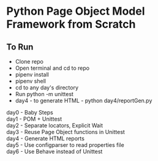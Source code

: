 # Python Page Object Model Framework from Scratch

## To Run
* Clone repo
* Open terminal and cd to repo
* pipenv install
* pipenv shell
* cd to any day's directory
* Run python -m unittest
* day4 - to generate HTML - python day4/reportGen.py

day0 - Baby Steps  
day1 - POM + Unittest  
day2 - Separate locators, Explicit Wait  
day3 - Reuse Page Object functions in Unittest  
day4 - Generate HTML reports  
day5 - Use configparser to read properties file  
day6 - Use Behave instead of Unittest  